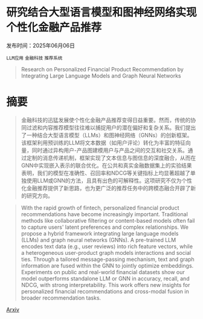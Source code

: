 # 研究结合大型语言模型和图神经网络实现个性化金融产品推荐

发布时间：2025年06月06日

`LLM应用` `金融科技` `推荐系统`

> Research on Personalized Financial Product Recommendation by Integrating Large Language Models and Graph Neural Networks

# 摘要

> 金融科技的迅猛发展使个性化金融产品推荐变得日益重要。然而，传统的协同过滤和内容推荐模型往往难以捕捉用户的潜在偏好和复杂关系。我们提出了一种结合大型语言模型（LLMs）和图神经网络（GNNs）的创新框架。该框架利用预训练的LLM将文本数据（如用户评论）转化为丰富的特征向量，同时通过异构用户-产品图建模用户与产品之间的交互和社交关系。通过定制的消息传递机制，框架实现了文本信息与图信息的深度融合，从而在GNN中实现嵌入表示的联合优化。在公共和真实金融数据集上的实验结果表明，我们的模型在准确性、召回率和NDCG等关键指标上均显著超越了单独使用LLM或GNN的方法，且具有出色的可解释性。这项研究不仅为个性化金融推荐提供了新思路，也为更广泛的推荐任务中的跨模态融合开辟了新的研究方向。

> With the rapid growth of fintech, personalized financial product recommendations have become increasingly important. Traditional methods like collaborative filtering or content-based models often fail to capture users' latent preferences and complex relationships. We propose a hybrid framework integrating large language models (LLMs) and graph neural networks (GNNs). A pre-trained LLM encodes text data (e.g., user reviews) into rich feature vectors, while a heterogeneous user-product graph models interactions and social ties. Through a tailored message-passing mechanism, text and graph information are fused within the GNN to jointly optimize embeddings. Experiments on public and real-world financial datasets show our model outperforms standalone LLM or GNN in accuracy, recall, and NDCG, with strong interpretability. This work offers new insights for personalized financial recommendations and cross-modal fusion in broader recommendation tasks.

[Arxiv](https://arxiv.org/abs/2506.05873)